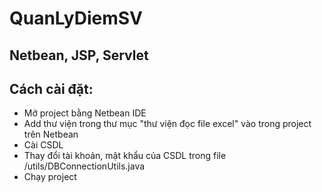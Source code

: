 # QuanLyDiemSV
## Netbean, JSP, Servlet
## Cách cài đặt:
- Mở project bằng Netbean IDE
- Add thư viện trong thư mục "thư viện đọc file excel" vào trong project trên Netbean
- Cài CSDL
- Thay đổi tài khoản, mật khẩu của CSDL trong file /utils/DBConnectionUtils.java
- Chạy project
